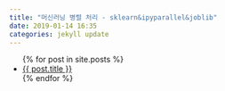```yaml
---
title: "머신러닝 병렬 처리 - sklearn&ipyparallel&joblib"
date: 2019-01-14 16:35
categories: jekyll update
---
```


<ul>
  {% for post in site.posts %}
    <li>
      <a href="{{ post.url }}">{{ post.title }}</a>
    </li>
  {% endfor %}
</ul>

